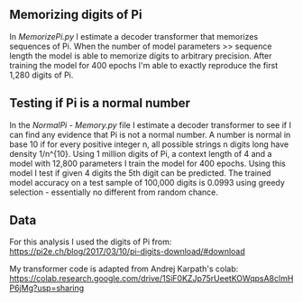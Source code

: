 ## Memorizing digits of Pi
In _MemorizePi.py_ I estimate a decoder transformer that memorizes sequences of Pi. When the number of model parameters >> sequence length the model is able to memorize digits to arbitrary precision. After training the model for 400 epochs I'm able to exactly reproduce the first 1,280 digits of Pi.

## Testing if Pi is a normal number
In the _NormalPi - Memory.py_ file I estimate a decoder transformer to see if I can find any evidence that Pi is not a normal number. A number is normal in base 10 if for every positive integer n, all possible strings n digits long have density 1/n^{10}. Using 1 million digits of Pi, a context length of 4 and a model with 12,800 parameters I train the model for 400 epochs. Using this model I test if given 4 digits the 5th digit can be predicted. The trained model accuracy on a test sample of 100,000 digits is 0.0993 using greedy selection - essentially no different from random chance.

## Data
For this analysis I used the digits of Pi from: https://pi2e.ch/blog/2017/03/10/pi-digits-download/#download

My transformer code is adapted from Andrej Karpath's colab: https://colab.research.google.com/drive/1SiF0KZJp75rUeetKOWqpsA8clmHP6jMg?usp=sharing
